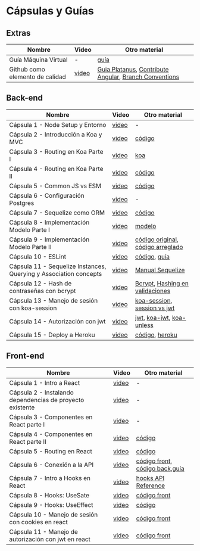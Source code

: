 # Cápsulas y Guías 

## Extras 
| Nombre        | Video         | Otro material|
| ------------- | ------------- | ------------- |
| Guía Máquina Virtual  | -  | [guía](https://github.com/IIC2513-2022-2/project/tree/main/c%C3%A1psulas/gu%C3%ADa%201) |
| Github como elemento de calidad | [video](https://www.loom.com/share/1cdac908489e4979ba0a81fc42186c98) | [Guia Platanus](https://la-guia.platan.us/setup/proyectos/git), [Contribute Angular](https://github.com/angular/angular/blob/22b96b9/CONTRIBUTING.md#type), [Branch Conventions](https://idiv-biodiversity.github.io/git-knowledge-base/branch-naming-conventions.html) |

## Back-end
| Nombre        | Video         | Otro material|
| ------------- | ------------- | ------------- |
| Cápsula 1 - Node Setup y Entorno |[video](https://www.loom.com/share/9ff4dc64f2004867a61b4322dfd9411e)  | - |
| Cápsula 2 - Introducción a Koa y MVC | [video](https://www.loom.com/share/5e08c08edd704189b74c80a0698fbdff)  | [código](https://github.com/IIC2513-2022-2/dcc2048/pull/1) |
| Cápsula 3 - Routing en Koa Parte I | [video](https://www.loom.com/share/0000581168dd400a86292240b36dbf50)  | [koa](https://github.com/ZijianHe/koa-router) |
| Cápsula 4 - Routing en Koa Parte II | [video](https://www.loom.com/share/54a7c5b36bc94ac9a66f8b38213740fa)  | [código](https://github.com/IIC2513-2022-2/dcc2048/pull/2)|
| Cápsula 5 - Common JS vs ESM | [video](https://www.loom.com/share/dab0a46052fb4012829cf4fd587973af)  | [código](https://github.com/IIC2513-2022-2/dccat-API/pull/3/commits/21376bddc482354a2383bafcae1ad0ca0ab4fea2) |
| Cápsula 6 - Configuración Postgres | [video](https://www.loom.com/share/f648d62b3f304b839728e189f9583ef3)  | - |
| Cápsula 7 - Sequelize como ORM | [video](https://www.loom.com/share/cea3a164061346a7ab3d964bd487867f)  | [código](https://github.com/IIC2513-2022-2/dccat-API/pull/3) |
| Cápsula 8 - Implementación Modelo Parte I | [video](https://www.loom.com/share/18a01b14f69648edafc2a35ad7b70877)  | [modelo](https://github.com/IIC2513-2022-2/project/tree/main/c%C3%A1psulas/c%C3%A1psula%208) |
| Cápsula 9 - Implementación Modelo Parte II | [video](https://www.loom.com/share/470d132366d547698a299ace48885e48)  | [código original](https://github.com/IIC2513-2022-2/dccat-API/pull/4), [código arreglado](https://github.com/IIC2513-2022-2/dccat-API/pull/9) |
| Cápsula 10 - ESLint | [video](https://www.loom.com/share/12fe1b244ae7458b96d1a37b045db06e)  | [código](https://github.com/IIC2513-2022-2/dccat-API/pull/5), [guía](https://github.com/IIC2513-2022-2/project/tree/main/c%C3%A1psulas/c%C3%A1psula%2010) |
| Cápsula 11 - Sequelize Instances, Querying y Association concepts | [video](https://www.loom.com/share/fc8448af96c44aa7b593a0a12d9c3b50)  | [Manual Sequelize](https://sequelize.org/docs/v6/core-concepts/model-querying-basics/)|
| Cápsula 12 - Hash de contraseñas con bcrypt | [video](https://www.loom.com/share/4a68975a5dbe43bab85982da97b0f12b)  | [Bcrypt](https://www.npmjs.com/package/bcrypt), [Hashing en validaciones](https://stackoverflow.com/questions/34120548/using-bcrypt-with-sequelize-model)|
| Cápsula 13 - Manejo de sesión con koa-session | [video](https://www.loom.com/share/46b06ac0acc947ecacc9b43ad2ac4287)  | [koa-session](https://www.npmjs.com/package/koa-session), [session vs jwt](https://medium.com/@prashantramnyc/difference-between-session-cookies-vs-jwt-json-web-tokens-for-session-management-4be67d2f066e)|
| Cápsula 14 - Autorización con jwt | [video](https://www.loom.com/share/a6b41e5bdca446f69987cf1431200b41)  | [jwt](https://jwt.io/), [koa-jwt](https://www.npmjs.com/package/koa-jwt), [koa-unless](https://github.com/Foxandxss/koa-unless)|
| Cápsula 15 - Deploy a Heroku | [video](https://www.loom.com/share/6669cb41118f49a0afa018bad8bfe00b)  | [código](https://github.com/IIC2513-2022-2/dccat-API/pull/7), [heroku](https://www.heroku.com/platform)|


## Front-end
| Nombre        | Video         | Otro material|
| ------------- | ------------- | ------------- |
| Cápsula 1 - Intro a React  | [video](https://www.loom.com/share/c39d3f3548a14634b34f62bb316e0b77)  | - |
| Cápsula 2 - Instalando dependencias de proyecto existente  | [video](https://www.loom.com/share/f5106dae2bb54691af3797829eca22f8)  | - |
| Cápsula 3 - Componentes en React parte I  | [video](https://www.loom.com/share/1e3968be99f44cb0a14d85bc7ce19a40)  | - |
| Cápsula 4 - Componentes en React parte II  | [video](https://www.loom.com/share/22fad33ac4944773ba8e8774b9836024)  | [código](https://github.com/IIC2513-2022-2/dccat-front/pull/1) |
| Cápsula 5 - Routing en React | [video](https://www.loom.com/share/c479f1c4a54f4dcbb0d3552b4b22e5c6)  | [código](https://github.com/IIC2513-2022-2/dccat-front/pull/2) 
| Cápsula 6 - Conexión a la API | [video](https://www.loom.com/share/232b9d03f0f445d98ed8d318934df5e2)  | [código front](https://github.com/IIC2513-2022-2/dccat-front/pull/3), [código back](https://github.com/IIC2513-2022-2/dccat-API/pull/6),[guía](https://github.com/IIC2513-2022-2/project/tree/main/c%C3%A1psulas/c%C3%A1psula%2012)|
| Cápsula 7 - Intro a Hooks en React | [video](https://www.loom.com/share/b42e66f7b76941eba3dd39e17a365a7c)  |[hooks API Reference](https://reactjs.org/docs/hooks-reference.html)|
| Cápsula 8 - Hooks: UseSate | [video](https://www.loom.com/share/cf42d04ecd9944d9a7b994817368c268)  | [código front](https://github.com/IIC2513-2022-2/dccat-front/pull/4)|
| Cápsula 9 - Hooks: UseEffect | [video](https://www.loom.com/share/5e580ca5c926475481e3c17c94cca929)  | [código](https://github.com/IIC2513-2022-2/dccat-front/pull/4)|
| Cápsula 10 - Manejo de sesión con cookies en react| [video](https://www.loom.com/share/8cd70d0075874f07b00570f3261c74e7)  | [código front](https://github.com/IIC2513-2022-2/dccat-front/pull/5#pullrequestreview-1150115622)|
| Cápsula 11 - Manejo de autorización con jwt en react| [video](https://www.loom.com/share/986d6cbfd93846e691c147e1e5584e8f)  | [código front](https://github.com/IIC2513-2022-2/dccat-front/pull/5#pullrequestreview-1150115622)|







